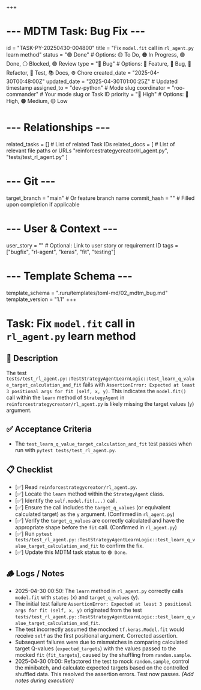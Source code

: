 +++
# --- MDTM Task: Bug Fix ---
id = "TASK-PY-20250430-004800"
title = "Fix `model.fit` call in `rl_agent.py` learn method"
status = "🟢 Done" # Options: 🟡 To Do, 🟠 In Progress, 🟢 Done, ⚪ Blocked, 🟣 Review
type = "🐞 Bug" # Options: 🌟 Feature, 🐞 Bug, 🔨 Refactor, 🧪 Test, 📚 Docs, ⚙️ Chore
created_date = "2025-04-30T00:48:00Z"
updated_date = "2025-04-30T01:00:25Z" # Updated timestamp
assigned_to = "dev-python" # Mode slug
coordinator = "roo-commander" # Your mode slug or Task ID
priority = "🔴 High" # Options: 🔴 High, 🟠 Medium, 🟡 Low
# --- Relationships ---
related_tasks = [] # List of related Task IDs
related_docs = [ # List of relevant file paths or URLs
    "reinforcestrategycreator/rl_agent.py",
    "tests/test_rl_agent.py"
]
# --- Git ---
target_branch = "main" # Or feature branch name
commit_hash = "" # Filled upon completion if applicable
# --- User & Context ---
user_story = "" # Optional: Link to user story or requirement ID
tags = ["bugfix", "rl-agent", "keras", "fit", "testing"]
# --- Template Schema ---
template_schema = ".ruru/templates/toml-md/02_mdtm_bug.md"
template_version = "1.1"
+++

# Task: Fix `model.fit` call in `rl_agent.py` learn method

## 📝 Description

The test `tests/test_rl_agent.py::TestStrategyAgentLearnLogic::test_learn_q_value_target_calculation_and_fit` fails with `AssertionError: Expected at least 3 positional args for fit (self, x, y)`. This indicates the `model.fit()` call within the `learn` method of `StrategyAgent` in `reinforcestrategycreator/rl_agent.py` is likely missing the target values (`y`) argument.

## ✅ Acceptance Criteria

*   The `test_learn_q_value_target_calculation_and_fit` test passes when run with `pytest tests/test_rl_agent.py`.

## 📋 Checklist

- [✅] Read `reinforcestrategycreator/rl_agent.py`.
- [✅] Locate the `learn` method within the `StrategyAgent` class.
- [✅] Identify the `self.model.fit(...)` call.
- [✅] Ensure the call includes the `target_q_values` (or equivalent calculated target) as the `y` argument. (Confirmed in `rl_agent.py`)
- [✅] Verify the `target_q_values` are correctly calculated and have the appropriate shape before the `fit` call. (Confirmed in `rl_agent.py`)
- [✅] Run `pytest tests/test_rl_agent.py::TestStrategyAgentLearnLogic::test_learn_q_value_target_calculation_and_fit` to confirm the fix.
- [✅] Update this MDTM task status to `🟢 Done`.

## 🪵 Logs / Notes

*   2025-04-30 00:50: The `learn` method in `rl_agent.py` correctly calls `model.fit` with `states` (x) and `target_q_values` (y).
*   The initial test failure `AssertionError: Expected at least 3 positional args for fit (self, x, y)` originated from the test `tests/test_rl_agent.py::TestStrategyAgentLearnLogic::test_learn_q_value_target_calculation_and_fit`.
*   The test incorrectly assumed the mocked `tf.keras.Model.fit` would receive `self` as the first positional argument. Corrected assertion.
*   Subsequent failures were due to mismatches in comparing calculated target Q-values (`expected_targets`) with the values passed to the mocked `fit` (`fit_targets`), caused by the shuffling from `random.sample`.
*   2025-04-30 01:00: Refactored the test to mock `random.sample`, control the minibatch, and calculate expected targets based on the controlled shuffled data. This resolved the assertion errors. Test now passes.
*(Add notes during execution)*